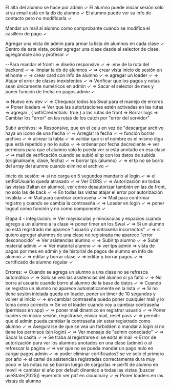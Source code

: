 El alta del alumno se hace por admin ✓
El alumno puede iniciar sesión sólo si su email está en la db de alumno ✓
El alumno puede ver su info de contacto pero no modificarla ✓

Mandar un mail al alumno como comprobante cuando se modifica el casillero de pago ✓

Agregar una vista de admin para armar la lista de alumnos en cada clase ✓
Dentro de esta vista, poder agregar una clase desde el selector de clase, agregándole año y profesor ✓


--Para mandar el front:
=> diseño responsive ✓
=> .env de la ruta del backend ✓
=> limpiar la db de alumnos ✓
=> crear vista inicio de sesión en el home ✓
=> crear card con info de alumno ✓
=> agregar un loader ✓
=> Atajar el error de clases inexistentes ✓
=> Verificar que los pagos y notas sean únicamente numéricos en admin ✓
=> Sacar el selector de mes y poner función de fecha en pagos admin ✓

=> Nuevo env dev ✓
=> Chequear todos los Swal para el manejo de errores
=> Poner loaders
=> Ver que las autorizaciones estén activadas en las rutas
=> agregar , { withCredentials: true } a las rutas de front
=> Borrar logs
=> Cambiar los "error" en las rutas de los catch por "error del servidor"


Subir archivos: 
=> Responsive, que en el celu en vez de "descargar archivo haya un icono de una flecha ✓
=> Arreglar la fecha ✓
=> función borrar archivo ✓
=> alinear la tabla ✓
=> validar que si el nombre es el mismo diga que está repetido y no lo suba ✓
=> ordenar por fecha decreciente
=> ver permisos para que el alumno solo lo pueda ver si está anotado en esa clase ✓
=> mail de verificación cuando se subió el tp con los datos de subida (originalname, clase, fecha) ✓
=> borrar tps (alumno) ✓
=> el tp no se borra del array del alumno cuando elimino el archivo ✓


Inicio de sesión:
=> si no carga en 5 segundos mandarlo al login ✓
=> el setRolUsuario queda atrasado ✓
=> Ver CORS ✓
=> Autorización en todas las vistas (faltan en alumno), ver cómo desautorizar también en las de front, no solo las de back ✓
=> En todas las vistas atajar el error por autorización inválida ✓
=> Mail para cambiar contraseña ✓
=> Mail para confirmar registro y cuando se cambia la contraseña ✓
=> Loader en login ✓
=> poner logout como función y no como componente ✓ 


Etapa 4 - integración:
=> Ver mayúsculas y minúsculas y espacios cuando agrego a un alumno a la clase
=> poner timer en los Swal ✓
=> Si un alumno no está registrado me aparece "usuario y contraseña incorrectos" ✓
=> si quiero agregar alumnos de una clase no registrada me aparece "error desconocido" 
=> Ver asistencias alumno ✓
=> Subir tp alumno ✓
=> Subir material admin ✓
=> Ver material alumno ✓
=> ver tps admin
=> vista de pagos por mes en admin y de historial de pagos de alumno en info de alumno ✓
=> editar y borrar clase ✓
=> editar y borrar pagos ✓
=> certificado de alumno regular ✓

Errores: 
=> Cuando se agrega un alumno a una clase no se refresca automático ✓
=> Solo se ven las asistencias del alumno si ya faltó ✓
=> No borra al usuario cuando borro al alumno de la base de datos ✓
=> Cuando se registra un alumno no aparece automaticamente en la lista ✓
=> Si no tiene sesión iniciada queda en loader, poner un timer de 10 segundos y volver al inicio ✓
=> en cambiar contraseña puedo poner cualquier mail y lo toma como correcto
=> Se ve el loader cuando voy a cambiar contraseña (permisos en app) ✓
=> poner mail dinamico en registrar usuario ✓
=> Poner loaders en iniciar sesión, registrarse, enviar mail, reset pass ✓
=> permitir que el admin pueda cambiar la contraseña sin estar registrado como alumno ✓
=> Asegurarse de que se vea un forbidden o mandar a login si no tiene los permisos (sin login) ✓
=> Ver mensaje de "admin conectado" ✓
=> Sacar la casita ✓
=> Se traba al registrarse si se edita el mail
=> Error de autorización para ver los alumnos anotados en una clase (admin) o al refrescar la página ✓
=> ver que no se pueda mandar un pago nulo en cargar pagos admin ✓
=> poder eliminar certificados? se ve solo el primero por año
=> el cartel de asistencias registradas correctamente dura muy poco
=> las notas no se borran luego de cargarlas
=> perfil de alumno en movil
=> cambiar el año por default dinamico a todas las vistas (buscar useState(2025))
=>permitir ver pdf en cloudinary ✓
=> Poner loaders en las vistas de alumno
